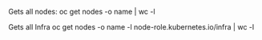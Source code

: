 Gets all nodes:
oc get nodes -o name | wc -l

Gets all Infra
oc get nodes -o name -l node-role.kubernetes.io/infra | wc -l